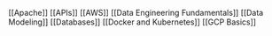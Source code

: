 [[Apache]]
[[APIs]]
[[AWS]]
[[Data Engineering Fundamentals]]
[[Data Modeling]]
[[Databases]]
[[Docker and Kubernetes]]
[[GCP Basics]]
